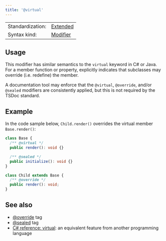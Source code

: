 ```yaml
---
title: '@virtual'
---
```


<!-- prettier-ignore-start -->
|    |    |
| -- | -- |
| Standardization: | [Extended](https://tsdoc.org/pages/spec/standardization_groups/) |
| Syntax kind: | [Modifier](https://tsdoc.org/pages/spec/tag_kinds/) |
<!-- prettier-ignore-end -->

## Usage

This modifier has similar semantics to the `virtual` keyword in C# or Java. For a member function or property,
explicitly indicates that subclasses may override (i.e. redefine) the member.

A documentation tool may enforce that the `@virtual`, `@override`, and/or `@sealed` modifiers are consistently
applied, but this is not required by the TSDoc standard.

## Example

In the code sample below, `Child.render()` overrides the virtual member `Base.render()`:

```ts
class Base {
  /** @virtual */
  public render(): void {}

  /** @sealed */
  public initialize(): void {}
}

class Child extends Base {
  /** @override */
  public render(): void;
}
```

## See also

- [@override](https://tsdoc.org/pages/tags/override/) tag
- [@sealed](https://tsdoc.org/pages/tags/sealed/) tag
- [C# reference: virtual](https://docs.microsoft.com/en-us/dotnet/csharp/language-reference/keywords/virtual):
  an equivalent feature from another programming language

